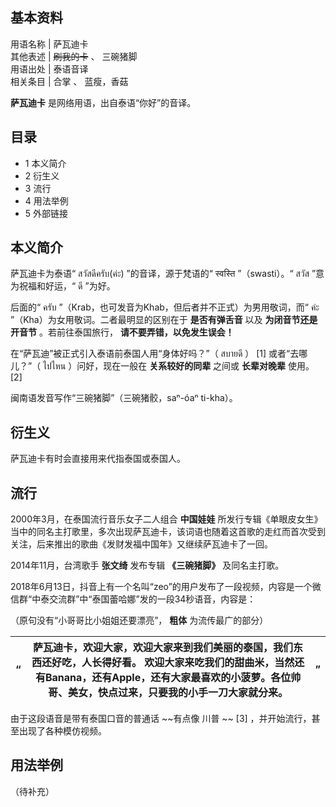 **基本资料**  
---  
用语名称  |  萨瓦迪卡   
其他表述  |  ~~刷我的卡~~ 、  三碗猪脚   
用语出处  |  泰语音译   
相关条目  |  合掌  、  蓝瘦，香菇   
  
**萨瓦迪卡** 是网络用语，出自泰语“你好”的音译。

##  目录

  * 1  本义简介 
  * 2  衍生义 
  * 3  流行 
  * 4  用法举例 
  * 5  外部链接 

##  本义简介

萨瓦迪卡为泰语“  สวัสดีครับ(ค่ะ)  ”的音译，源于梵语的“  स्वस्ति  ”（swasti）。“  สวัส  ”意为祝福和好运，“
ดี  ”为好。

后面的“  ครับ  ”（Krab，也可发音为Khab，但后者并不正式）为男用敬词，而“  ค่ะ  ”（Kha）为女用敬词。二者最明显的区别在于
**是否有弹舌音** 以及 **为闭音节还是开音节** 。若前往泰国旅行， **请不要弄错，以免发生误会！**

在“萨瓦迪”被正式引入泰语前泰国人用“身体好吗？”（  สบายดี  ）  [1]  或者“去哪儿？”（  ไปไหน  ）问好，现在一般在
**关系较好的同辈** 之间或 **长辈对晚辈** 使用。  [2]

闽南语发音写作“三碗猪脚”（三碗猪骹，saⁿ-óaⁿ ti-kha）。

##  衍生义

萨瓦迪卡有时会直接用来代指泰国或泰国人。

##  流行

2000年3月，在泰国流行音乐女子二人组合 **中国娃娃**
所发行专辑《单眼皮女生》当中的同名主打歌里，多次出现萨瓦迪卡，该词语也随着这首歌的走红而首次受到关注，后来推出的歌曲《发财发福中国年》又继续萨瓦迪卡了一回。

2014年11月，台湾歌手 **张文绮** 发布专辑 **《三碗猪脚》** 及同名主打歌。

2018年6月13日，抖音上有一个名叫“zeo”的用户发布了一段视频，内容是一个微信群“中泰交流群”中“泰国蕾哈娜”发的一段34秒语音，内容是：

（原句没有“小哥哥比小姐姐还要漂亮”， **粗体** 为流传最广的部分）

“  |  **萨瓦迪卡，欢迎大家，欢迎大家来到我们美丽的泰国，我们东西还好吃，人长得好看。** 欢迎大家来吃我们的甜曲米，当然还有Banana，还有Apple，还有大家最喜欢的小菠萝。各位帅哥、美女，快点过来，只要我的小手一刀大家就分来。  |  ”   
---|---|---  
  
由于这段语音是带有泰国口音的普通话 ~~有点像 川普  ~~ [3]  ，并开始流行，甚至出现了各种模仿视频。

##  用法举例

（待补充）

  
